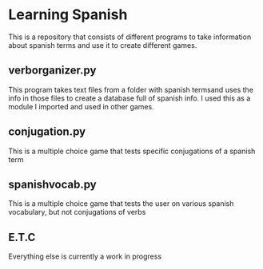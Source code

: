 # Learning Spanish

This is a repository that consists of different programs to take information about spanish terms and use it to create different games.

## verborganizer.py

This program takes text files from a folder with spanish termsand uses the info in those files to create a database full of spanish info. I used this as a module I imported and used in other games.

## conjugation.py

This is a multiple choice game that tests specific conjugations of a spanish term

## spanishvocab.py

This is a multiple choice game that tests the user on various spanish vocabulary, but not conjugations of verbs

## E.T.C

Everything else is currently a work in progress